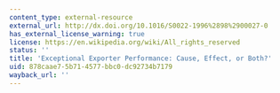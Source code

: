 ```yaml
---
content_type: external-resource
external_url: http://dx.doi.org/10.1016/S0022-1996%2898%2900027-0
has_external_license_warning: true
license: https://en.wikipedia.org/wiki/All_rights_reserved
status: ''
title: 'Exceptional Exporter Performance: Cause, Effect, or Both?'
uid: 878caae7-5b71-4577-bbc0-dc92734b7179
wayback_url: ''
---
```

